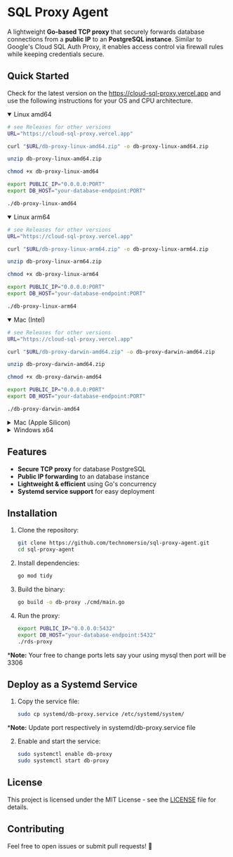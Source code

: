 # SQL Proxy Agent

A lightweight **Go-based TCP proxy** that securely forwards database connections from a **public IP** to an **PostgreSQL instance**. Similar to Google's Cloud SQL Auth Proxy, it enables access control via firewall rules while keeping credentials secure.

## Quick Started
Check for the latest version on the https://cloud-sql-proxy.vercel.app and use the following instructions for your OS and CPU architecture.

<!-- {x-release-please-start-version} -->
<details open>
<summary>Linux amd64</summary>

```sh
# see Releases for other versions
URL="https://cloud-sql-proxy.vercel.app"

curl "$URL/db-proxy-linux-amd64.zip" -o db-proxy-linux-amd64.zip

unzip db-proxy-linux-amd64.zip

chmod +x db-proxy-linux-amd64

export PUBLIC_IP="0.0.0.0:PORT"
export DB_HOST="your-database-endpoint:PORT"

./db-proxy-linux-amd64
```
</details>

<details open>
<summary>Linux arm64</summary>

```sh
# see Releases for other versions
URL="https://cloud-sql-proxy.vercel.app"

curl "$URL/db-proxy-linux-arm64.zip" -o db-proxy-linux-arm64.zip

unzip db-proxy-linux-arm64.zip

chmod +x db-proxy-linux-arm64

export PUBLIC_IP="0.0.0.0:PORT"
export DB_HOST="your-database-endpoint:PORT"

./db-proxy-linux-arm64
```
</details>

<details open>
<summary>Mac (Intel)</summary>

```sh
# see Releases for other versions
URL="https://cloud-sql-proxy.vercel.app"

curl "$URL/db-proxy-darwin-amd64.zip" -o db-proxy-darwin-amd64.zip

unzip db-proxy-darwin-amd64.zip

chmod +x db-proxy-darwin-amd64

export PUBLIC_IP="0.0.0.0:PORT"
export DB_HOST="your-database-endpoint:PORT"

./db-proxy-darwin-amd64
```
</details>

<details>
<summary>Mac (Apple Silicon)</summary>

```sh
# see Releases for other versions
URL="https://cloud-sql-proxy.vercel.app"

curl "$URL/db-proxy-darwin-arm64.zip" -o db-proxy-darwin-arm64.zip

unzip db-proxy-darwin-arm64.zip

chmod +x db-proxy-darwin-arm64

export PUBLIC_IP="0.0.0.0:PORT"
export DB_HOST="your-database-endpoint:PORT"

./db-proxy-darwin-arm64
```
</details>

<details>
<summary>Windows x64</summary>

```sh
# see Releases for other versions
curl https://cloud-sql-proxy.vercel.app/db-proxy-windows-amd64.zip

Unzip and get started

```

</details>


## Features
- **Secure TCP proxy** for database PostgreSQL
- **Public IP forwarding** to an database instance
- **Lightweight & efficient** using Go's concurrency
- **Systemd service support** for easy deployment

## Installation
1. Clone the repository:
   ```sh
   git clone https://github.com/technomersio/sql-proxy-agent.git
   cd sql-proxy-agent
   ```

2. Install dependencies:
   ```sh
   go mod tidy
   ```

3. Build the binary:
   ```sh
   go build -o db-proxy ./cmd/main.go
   ```

4. Run the proxy:
   ```sh
   export PUBLIC_IP="0.0.0.0:5432"
   export DB_HOST="your-database-endpoint:5432"
   ./rds-proxy
   ```

***Note:** Your free to change ports lets say your using mysql then port will be 3306

## Deploy as a Systemd Service
1. Copy the service file:
   ```sh
   sudo cp systemd/db-proxy.service /etc/systemd/system/
   ```

***Note:** Update port respectively in systemd/db-proxy.service file

2. Enable and start the service:
   ```sh
   sudo systemctl enable db-proxy
   sudo systemctl start db-proxy
   ```

## License
This project is licensed under the MIT License - see the [LICENSE](LICENSE) file for details.

## Contributing
Feel free to open issues or submit pull requests! 🚀